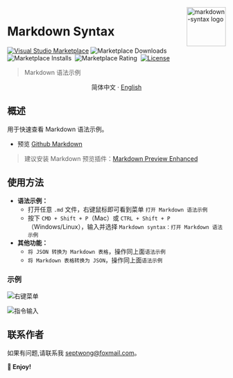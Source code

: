 <img align="right" width="90px" src="https://free2.yunpng.top/2024/10/16/670f457bc5f7a.png" alt="markdown-syntax logo" />

# Markdown Syntax

[![Visual Studio Marketplace](https://img.shields.io/visual-studio-marketplace/v/septwong.markdown-syntax?color=brightgreen&label=Visual%20Studio%20Marketplace)](https://marketplace.visualstudio.com/items?itemName=septwong.markdown-syntax)
![Marketplace Downloads](https://img.shields.io/visual-studio-marketplace/d/septwong.markdown-syntax)&nbsp;
![Marketplace Installs](https://img.shields.io/visual-studio-marketplace/i/septwong.markdown-syntax)&nbsp;
![Marketplace Rating](https://img.shields.io/visual-studio-marketplace/r/septwong.markdown-syntax)&nbsp;
[![License](https://img.shields.io/badge/license-MIT-green.svg?style=flat)](https://raw.githubusercontent.com/septwong/markdown-syntax/main/LICENSE)&nbsp;

<!-- <a href="https://github.com/septwong/markdown-syntax">
    <img alt="markdown-syntax Repo stars" src="https://img.shields.io/github/stars/septwong/markdown-syntax">
</a> -->

> Markdown 语法示例

<p align="center">
    <span> 简体中文</span>
    ·
    <a href="https://github.com/septwong/markdown-syntax/blob/main/README_en.md">English</a>
</p>

## 概述

用于快速查看 Markdown 语法示例。

- 预览 [Github Markdown](https://github.com/septwong/markdown-syntax/blob/main/markdown.md)
<!-- - 预览 [Local Markdown](./markdown.md) -->

> 建议安装 Markdown 预览插件：[Markdown Preview Enhanced](https://marketplace.visualstudio.com/items?itemName=shd101wyy.markdown-preview-enhanced)

## 使用方法

- **语法示例：**
  - 打开任意 `.md` 文件，右键鼠标即可看到菜单 `打开 Markdown 语法示例`
  - 按下 `CMD + Shift + P`（Mac）或 `CTRL + Shift + P`（Windows/Linux），输入并选择 `Markdown syntax：打开 Markdown 语法示例`
- **其他功能：**
  - `将 JSON 转换为 Markdown 表格`，操作同上面`语法示例`
  - `将 Markdown 表格转换为 JSON`，操作同上面`语法示例`

### 示例

![右键菜单](https://free2.yunpng.top/2024/10/16/670f455078df5.png)

![指令输入](https://free2.yunpng.top/2024/10/16/670f455076a40.png)

## 联系作者

如果有问题,请联系我 [septwong@foxmail.com](mailto:septwong@foxmail.com)。

**🎉 Enjoy!**
